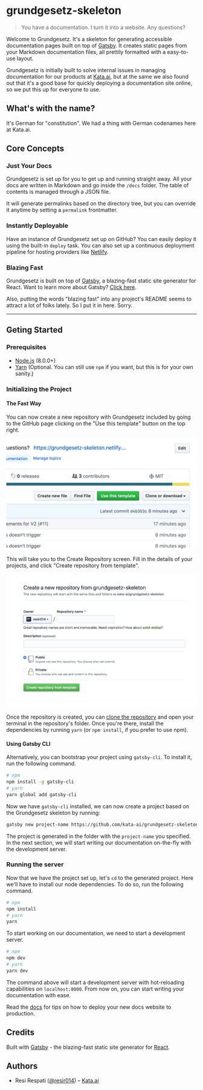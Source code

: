 # grundgesetz-skeleton

> You have a documentation. I turn it into a website. Any questions?

Welcome to Grundgesetz. It's a skeleton for generating accessible documentation pages built on top of [Gatsby](https://www.gatsbyjs.org). It creates static pages from your Markdown documentation files, all prettily formatted with a easy-to-use layout.

Grundgesetz is initially built to solve internal issues in managing documentation for our products at [Kata.ai](https://kata.ai/), but at the same we also found out that it's a good base for quickly deploying a documentation site online, so we put this up for everyone to use.

## What's with the name?

It's German for "constitution". We had a thing with German codenames here at Kata.ai.

## Core Concepts

### Just Your Docs

Grundgesetz is set up for you to get up and running straight away. All your docs are written in Markdown and go inside the `/docs` folder. The table of contents is managed through a JSON file.

It will generate permalinks based on the directory tree, but you can override it anytime by setting a `permalink` frontmatter.

### Instantly Deployable

Have an instance of Grundgesetz set up on GitHub? You can easily deploy it using the built-in `deploy` task. You can also set up a continuous deployment pipeline for hosting providers like [Netlify](https://www.netlify.com/).

### Blazing Fast

Grundgesetz is built on top of [Gatsby](https://www.gatsbyjs.org), a blazing-fast static site generator for React. Want to learn more about Gatsby? [Click here](https://www.gatsbyjs.org).

Also, putting the words "blazing fast" into any project's README seems to attract a lot of folks lately. So I put it in here. Sorry.

---

## Geting Started

### Prerequisites

- [Node.js](https://nodejs.org/en/) (8.0.0+)
- [Yarn](https://yarnpkg.com) (Optional. You can still use `npm` if you want, but this is for your own sanity.)

### Initializing the Project

#### The Fast Way

You can now create a new repository with Grundgesetz included by going to the GitHub page clicking on the "Use this template" button on the top right.

![use-template](./static/img/use-template.png)

This will take you to the Create Repository screen. Fill in the details of your projects, and click "Create repository from template".

![new-repo-from-template](./static/img/new-repo-from-template.png)

Once the repository is created, you can [clone the repository](https://help.github.com/en/articles/cloning-a-repository) and open your terminal in the repository's folder. Once you're there, install the dependencies by running `yarn` (or `npm install`, if you prefer to use npm).

#### Using Gatsby CLI

Alternatively, you can bootstrap your project using `gatsby-cli`. To install it, run the following command.

```bash
# npm
npm install -g gatsby-cli
# yarn
yarn global add gatsby-cli
```

Now we have `gatsby-cli` installed, we can now create a project based on the Grundgesetz skeleton by running:

```bash
gatsby new project-name https://github.com/kata-ai/grundgesetz-skeleton
```

The project is generated in the folder with the `project-name` you specified. In the next section, we will start writing our documentation on-the-fly with the development server.

### Running the server

Now that we have the project set up, let's `cd` to the generated project. Here we'll have to install our node dependencies. To do so, run the following command.

```bash
# npm
npm install
# yarn
yarn
```

To start working on our documentation, we need to start a development server.

```bash
# npm
npm dev
# yarn
yarn dev
```

The command above will start a development server with hot-reloading capabilities on `localhost:8000`. From now on, you can start writing your documentation with ease.

Read the [docs](https://grundgesetz-skeleton.netlify.com/getting-started/deploying) for tips on how to deploy your new docs website to production.

## Credits

Built with [Gatsby](https://www.gatsbyjs.org/) - the blazing-fast static site generator for [React](https://facebook.github.io/react/).

## Authors

- Resi Respati ([@resir014](https://twitter.com/resir014)) – [Kata.ai](https://kata.ai)
